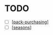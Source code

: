 # TODO

- [ ] [[pack-purchasing]]
- [ ] [[seasons]]

[//begin]: # "Autogenerated link references for markdown compatibility"
[pack-purchasing]: pack-purchasing "Pack Purchasing"
[tournaments]: tournaments "seasons"
[seasons]: seasons "seasons"
[//end]: # "Autogenerated link references"